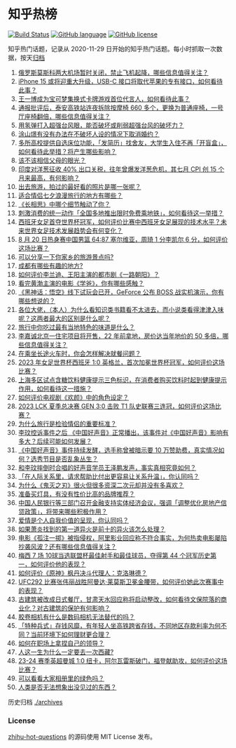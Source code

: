 # 知乎热榜
[![Build Status](https://github.com/ToWeLong/zhihu-hot-questions/workflows/CI/badge.svg)](https://github.com/ToWeLong/zhihu-hot-questions/actions)
[![GitHub language](https://img.shields.io/badge/language-golang-orange.svg)](https://golang.org/)
[![GitHub license](https://img.shields.io/github/license/ToWeLong/zhihu-hot-questions)](https://github.com/ToWeLong/zhihu-hot-questions/blob/main/LICENSE)

知乎热门话题，记录从 2020-11-29 日开始的知乎热门话题。每小时抓取一次数据，按天[归档](./archives)

<!-- BEGIN -->

1. [俄罗斯莫斯科两大机场暂时关闭，禁止飞机起降，哪些信息值得关注？](https://www.zhihu.com/question/618237814)
1. [iPhone 15 或将迎重大升级，USB-C 接口将取代苹果的专有接口，如何看待此事？](https://www.zhihu.com/question/618237100)
1. [王一博成为宝可梦集换式卡牌游戏首位代言人，如何看待此事？](https://www.zhihu.com/question/617958662)
1. [通报批评后，泰安高铁站连夜拆除按摩椅 660 多个，更换为普通座椅，一号厅座椅翻倍，哪些信息值得关注？](https://www.zhihu.com/question/618153937)
1. [用氢弹打入超强台风眼，能否破坏或削弱超强台风的破坏力？](https://www.zhihu.com/question/614445157)
1. [涂山璟有没有办法在不破坏人设的情况下取消婚约？](https://www.zhihu.com/question/617672636)
1. [多所高校提供自选床位功能，「发简历」找舍友，大学生入住不再「开盲盒」，如何看待此举措？将产生哪些影响？](https://www.zhihu.com/question/618264119)
1. [该不该相信父母的眼光？](https://www.zhihu.com/question/480008580)
1. [印度对洋葱征收 40% 出口关税，往年曾爆发洋葱危机，其七月 CPI 创 15 个月来最高，有何影响？](https://www.zhihu.com/question/618192012)
1. [出去旅游，拍过的最好看的照片是哪一张呢？](https://www.zhihu.com/question/616101256)
1. [适合情侣七夕浪漫旅行的地方有哪些？](https://www.zhihu.com/question/616023340)
1. [《长相思》中哪个细节触动了你？](https://www.zhihu.com/question/615216357)
1. [刺激消费的统一动作「全国多地推出限时免费乘地铁」，如何看待这一举措？](https://www.zhihu.com/question/618238318)
1. [西班牙女足首夺世界杯冠军，如何评价比赛中西班牙女足展现的技术水平？未来世界女足技术发展趋势会有何变化？](https://www.zhihu.com/question/618279977)
1. [8 月 20 日热身赛中国男篮 64:87 塞尔维亚，周琦 1 分李凯尔 6 分，如何评价这场比赛？](https://www.zhihu.com/question/618262339)
1. [可以分享一下你家乡的旅游景点吗?](https://www.zhihu.com/question/616432577)
1. [成都有哪些有趣的地方?](https://www.zhihu.com/question/25516307)
1. [如何评价李兰迪、王阳主演的都市剧《一路朝阳》？](https://www.zhihu.com/question/617258287)
1. [看完黄渤主演的电影《学爸》，你有哪些感触？](https://www.zhihu.com/question/618089790)
1. [《黑神话：悟空》线下试玩会已开，GeForce 公布 BOSS 战实机演示，你有哪些想说的？](https://www.zhihu.com/question/618236792)
1. [各位大佬，（本人）为什么看知识类书籍看不太进去，而小说类看得津津入味呢？这两者最大的区别是什么呢？](https://www.zhihu.com/question/589710990)
1. [旅行中你吃过最有当地特色的味道是什么？](https://www.zhihu.com/question/617537991)
1. [李嘉诚北京一住宅项目将开售，22 年前拿地，房价达当年地价的 50 多倍，哪些信息值得关注？](https://www.zhihu.com/question/618192053)
1. [在乘坐长途火车时，你会怎样解决就餐问题？](https://www.zhihu.com/question/617112639)
1. [2023 年女足世界杯西班牙 1:0 英格兰，首次加冕世界杯冠军，如何评价这场比赛？](https://www.zhihu.com/question/618279832)
1. [上海多区试点含糖饮料健康提示三色标识，在消费者购买饮料时起到健康提示作用，如何看待这一措施？](https://www.zhihu.com/question/617918635)
1. [如何评价电视剧《欢颜》中的角色设定？](https://www.zhihu.com/question/612322274)
1. [2023 LCK 夏季总决赛 GEN 3:0 击败 T1 队史联赛三连冠，如何评价这场比赛？](https://www.zhihu.com/question/618259247)
1. [为什么旅行是检验情侣的重要标准？](https://www.zhihu.com/question/34842404)
1. [李玟控诉事件之后 《中国好声音》正常播出，该事件对《中国好声音》影响有多大？后续可能如何发展？](https://www.zhihu.com/question/618103379)
1. [《中国好声音》事件持续发酵，选手称曾被暗示要 10 万赞助费，真实情况如何？选秀节目是否乱象丛生？](https://www.zhihu.com/question/618103961)
1. [和李玟摔倒时合唱的好声音学员王泽鹏发声，事实真相究竟如何？](https://www.zhihu.com/question/618231528)
1. [「在人际关系里，请求帮助比付出更容易让关系升温」，你认同吗？](https://www.zhihu.com/question/617120348)
1. [为什么《鬼灭之刃》很火但很多资深二次元却并没有多喜欢？](https://www.zhihu.com/question/515865154)
1. [准备买灯具，有没有性价比高的品牌推荐？](https://www.zhihu.com/question/340515041)
1. [中国人民银行等三部门召开金融支持实体经济会议，强调「调整优化房地产信贷政策」，将带来哪些积极作用？](https://www.zhihu.com/question/618257793)
1. [爱情是个人自我价值的呈现，你认同吗？](https://www.zhihu.com/question/617120782)
1. [如果萧炎找到的第一道异火是前十的异火该怎么处理？](https://www.zhihu.com/question/538757087)
1. [电影《孤注一掷》被指侵权，阿里影业回应称不符合事实，为何热卖电影屡陷抄袭风波？还有哪些信息值得关注？](https://www.zhihu.com/question/617914571)
1. [梅西 7 场 10球当选联盟杯最佳射手和最佳球员，夺得第 44 个冠军历史第一，如何评价他的表现？](https://www.zhihu.com/question/618248083)
1. [如何评价《原神》枫丹决斗代理人：克洛琳德？](https://www.zhihu.com/question/618235513)
1. [UFC292 比赛张伟丽战胜阿曼达·莱莫斯卫冕金腰带，如何评价她此次赛事中的表现？](https://www.zhihu.com/question/618250850)
1. [古建筑被改成日式餐厅，甘肃天水回应称将启动整改，如何看待文保院落的商业化？对古建筑的保护有何影响？](https://www.zhihu.com/question/618255985)
1. [胶卷相机有什么是数码相机无法替代的吗？](https://www.zhihu.com/question/617140596)
1. [「特种兵式」存钱风靡，有年轻人坐高铁跨省存钱，不同地区存款利率为何不同？当前环境下如何理财更合理？](https://www.zhihu.com/question/618272879)
1. [如何在职场上拿捏自己的领导？](https://www.zhihu.com/question/598869474)
1. [人这一生为什么一定要去一次西藏?](https://www.zhihu.com/question/609178392)
1. [23-24 赛季英超曼城 1:0 纽卡，阿尔瓦雷斯破门，福登献助攻，如何评价这场比赛？](https://www.zhihu.com/question/618204856)
1. [可以看看大家相册里的绿色吗？](https://www.zhihu.com/question/617688668)
1. [人类是否无法想象出没见过的东西？](https://www.zhihu.com/question/316680205)

<!-- END -->

历史归档 [./archives](./archives)


### License
[zhihu-hot-questions](https://github.com/towelong/zhihu-hot-questions) 的源码使用 MIT License 发布。